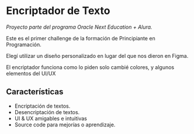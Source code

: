 # Encriptador de Texto

_Proyecto parte del programa Oracle Next Education + Alura._

Este es el primer challenge de la formación de Principiante en Programación.

Elegí utilizar un diseño personalizado en lugar del que nos dieron en Figma.

El encriptador funciona como lo piden solo cambié colores, y algunos elementos del UI/UX

## Características

-   Encriptación de textos.
-   Desencriptación de textos.
-   UI & UX amigables e intuitivas
-   Source code para mejorías o aprendizaje.

